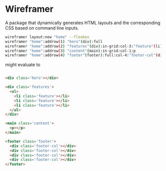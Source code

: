 # Wireframer

A package that dynamically generates HTML layouts and the corresponding CSS based on command line inputs.

```bash
wireframer layout:new "home" --flexbox
wireframer "home":addrow(1) "hero"(div):full
wireframer "home":addrow(2) "features"(div):in-grid:col-3:"feature"(li)
wireframer "home":addrow(3) "content"(main):in-grid:col-1:p
wireframer "home":addrow(4) "footer"(footer):full:col-4:"footer-col"(div)
```

might evaluate to

```html

<div class='hero'></div>

<div class='features'>
  <ul>
    <li class='feature'></li>
    <li class='feature'></li>
    <li class='feature'></li>
  </ul>
</div>

<main class='content'>
  <p></p>
</main>

<footer class='footer'>
  <div class='footer-col'></div>
  <div class='footer-col'></div>
  <div class='footer-col'></div>
  <div class='footer-col'></div>
</footer>

```